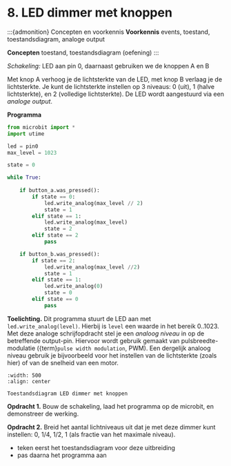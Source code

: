 # 8. LED dimmer met knoppen

:::{admonition} Concepten en voorkennis
**Voorkennis** events, toestand, toestandsdiagram, analoge output

**Concepten** toestand, toestandsdiagram (oefening)
:::

**Schakeling*:* LED aan pin 0, daarnaast gebruiken we de knoppen A en B

Met knop A verhoog je de lichtsterkte van de LED, met knop B verlaag je de lichtsterkte. Je kunt de lichtsterkte instellen op 3 niveaus: 0 (uit), 1 (halve lichtsterkte), en 2 (volledige lichtsterkte).
De LED wordt aangestuurd via een *analoge output*.

**Programma**

```Python
from microbit import *
import utime

led = pin0
max_level = 1023

state = 0

while True:
 
    if button_a.was_pressed():
        if state == 0:
            led.write_analog(max_level // 2)
            state = 1
        elif state == 1:
            led.write_analog(max_level)
            state = 2
        elif state == 2
            pass 

    if button_b.was_pressed():
        if state == 2:
            led.write_analog(max_level //2)
            state = 1
        elif state == 1:
            led.write_analog(0)
            state = 0
        elif state == 0
            pass 

```

**Toelichting.**
Dit programma stuurt de LED aan met `led.write_analog(level)`. Hierbij is `level` een waarde in het bereik 0..1023. Met deze analoge schrijfopdracht stel je een *analoog niveau* in op de betreffende output-pin. Hiervoor wordt gebruik gemaakt van pulsbreedte-modulatie ({term}`pulse width modulation`, PWM). Een dergelijk analoog niveau gebruik je bijvoorbeeld voor het instellen van de lichtsterkte (zoals hier) of van de snelheid van een motor.

```{figure} ../figs/led-knoppen-dimmer-diagram.drawio.png
:width: 500
:align: center

Toestandsdiagram LED dimmer met knoppen
```

**Opdracht 1.** Bouw de schakeling, laad het programma op de microbit, en demonstreer de werking.

**Opdracht 2.** Breid het aantal lichtniveaus uit dat je met deze dimmer kunt instellen: 0, 1/4, 1/2, 1 (als fractie van het maximale niveau).

- teken eerst het toestandsdiagram voor deze uitbreiding
- pas daarna het programma aan